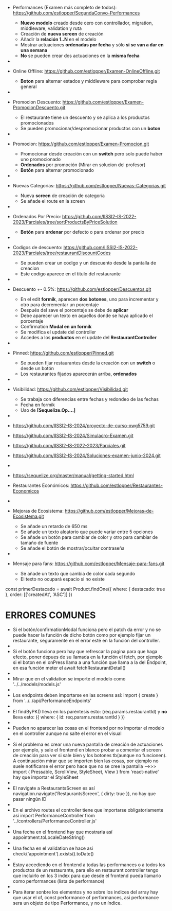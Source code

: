 - Performances (Examen más completo de todos):    https://github.com/estlopper/SegundaConvo-Performances
  - **Nuevo modelo** creado desde cero con controllador, migration, middleware, validation y ruta
  - Creación de **nueva screen** de creación
  - Añadir la **relación 1..N** en el modelo
  - Mostrar actuaciones **ordenadas por fecha** y sólo **si se van a dar en una semana**
  - **No** se pueden crear dos actuaciones en la **misma fecha** 
-
- Online Offline:    https://github.com/estlopper/Examen-OnlineOffline.git
  - **Boton** para alternar estados y middleware para comprobar regla general
-
- Promocion Descuento:    https://github.com/estlopper/Examen-PromocionDescuento.git
  - El restaurante tiene un descuento y se aplica a los productos promocionados
  - Se pueden promocionar/despromocionar productos con un **boton**
-
- Promocion:    https://github.com/estlopper/Examen-Promocion.git
  - Promocionar desde creación con un **switch** pero solo puede haber uno promocionado 
  - **Ordenados** por promoción (Mirar en solucion del profesor)
  - **Botón** para alternar promocionado
-
- Nuevas Categorias:    https://github.com/estlopper/Nuevas-Categorias.git
  - Nueva **screen** de creación de categoría
  - Se añade el route en la screen
-
- Ordenados Por Precio:    https://github.com/IISSI2-IS-2022-2023/Parciales/tree/sortProductsByPriceSolution
  - **Botón** para **ordenar** por defecto o para ordenar por precio
-
- Codigos de descuento:    https://github.com/IISSI2-IS-2022-2023/Parciales/tree/restaurantDiscountCodes
  - Se pueden crear un codigo y un descuento desde la pantalla de creacion
  - Este codigo aparece en el titulo del restaurante
-
- Descuento +- 0.5%:    https://github.com/estlopper/Descuentos.git
  - En el edit **formik**, aparecen **dos botones**, uno para incrementar y otro para decrementar un porcentaje
  - Después del save el porcentaje se debe de **aplicar**
  - Debe aparecer un texto en aquellos donde se haya aplicado el porcentaje
  - Confirmation **Modal en un formik**
  - Se modifica el update del controller
  - Accedes a los **productos** en el update del **RestaurantController**
-
- Pinned:    https://github.com/estlopper/Pinned.git
  - Se pueden fijar restaurantes desde la creación con un **switch** o desde un botón
  - Los restaurantes fijados aparecerán arriba, **ordenados**
- 
- Visibilidad:    https://github.com/estlopper/Visibilidad.git
  - Se trabaja con diferencias entre fechas y redondeo de las fechas
  - Fecha en formik
  - Uso de **[Sequelize.Op....]**
-
- https://github.com/IISSI2-IS-2024/proyecto-de-curso-xwg5759.git
- https://github.com/IISSI2-IS-2024/Simulacro-Examen.git
- https://github.com/IISSI2-IS-2022-2023/Parciales.git
- https://github.com/IISSI2-IS-2024/Soluciones-examen-junio-2024.git
- 
- https://sequelize.org/master/manual/getting-started.html

- Restaurantes Económicos:    https://github.com/estlopper/Restaurantes-Economicos
- 
- Mejoras de Ecosistema:    https://github.com/estlopper/Mejoras-de-Ecosistema.git
  - Se añade un retardo de 650 ms
  - Se añade un texto aleatorio que puede variar entre 5 opciones
  - Se añade un botón para cambiar de color y otro para cambiar de tamaño de fuente
  - Se añade el botón de mostrar/ocultar contraseña
-
- Mensaje para fans:    https://github.com/estlopper/Mensaje-para-fans.git
  - Se añade un texto que cambia de color cada segundo
  - El texto no ocupará espacio si no existe



const primerDestacado = await Product.findOne({ where: { destacado: true }, order: [['createdAt', 'ASC']] })

# ERRORES COMUNES
  - Si el botón/confirmationModal funciona pero el patch da error y no se puede hacer la función de dicho botón como por ejemplo fijar un restaurante, seguramente en el error esté en la función del controller.
  -
  - Si el botón funciona pero hay que refrescar la pagina para que haga efecto, poner depues de su llamada en la función el fetch, por ejemplo si el boton en el onPress llama a una función que llama a la del Endpoint, en esa función meter el await fetchRestaurantDetail()
  - 
  - Mirar que en el validation se importe el modelo como '../../models/models.js'
  -
  - Los endpoints deben importarse en las screens así: import { create } from '../../api/PerformanceEndpoints'
  -  
  - El findByPK() lleva en los paréntesis esto: (req.params.restaurantId)  y **no** lleva esto: ({ where: { id: req.params.restaurantId } })
  - 
  - Pueden no aparecer las cosas en el frontend por no importar el modelo en el controller aunque no salte el error en el visual
  - 
  - Si el problema es crear una nueva pantalla de creación de actuaciones por ejemplo, y sale el frontend en blanco probar a comentar el screen de creación para ver si sale bien y los botones tb(aunque no funcionen). A continuación mirar que se importen bien las cosas, por ejemplo no suele notificarse el error pero hace que no se cree la pantalla -->>> import { Pressable, ScrollView, StyleSheet, View } from 'react-native' hay que importar el StyleSheet
  - 
  - El navigate a RestaurantsScreen es así navigation.navigate('RestaurantsScreen', { dirty: true }), no hay que pasar ningún ID
  - 
  - En el archivo routes el controller tiene que importarse obligatoriamente así import PerformanceController from '../controllers/PerformanceController.js'
  - 
  - Una fecha en el frontend hay que mostrarla así appointment.toLocaleDateString()
  - 
  - Una fecha en el validation se hace asi check('appointment').exists().toDate()
  -
  - Estoy accediendo en el frontend a todas las performances o a todos los productos de un restaurante, para ello en restaurant controller tengo que incluirlo en los 3 index para que desde el frontend pueda llamarlo como performances (lista de performance)
  -
  - Para iterar sonbre los elementos y no sobre los indices del array hay que usar el of, const performance of performances, asi performance sera un objeto de tipo Performance, y no un índice. 


